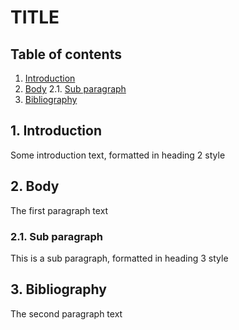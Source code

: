 # TITLE

## Table of contents
1. [Introduction](#introduction)
2. [Body](#body)
    2.1. [Sub paragraph](#subparagraph)
3. [Bibliography](#bibliography)

## 1. Introduction <a name="introduction"></a>
Some introduction text, formatted in heading 2 style

## 2. Body <a name="body"></a>
The first paragraph text

### 2.1. Sub paragraph <a name="subparagraph"></a>
This is a sub paragraph, formatted in heading 3 style

## 3. Bibliography <a name="bibliography"></a>
The second paragraph text
